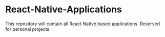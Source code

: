 # React-Native-Applications
This repository will contain all React Native based applications. Reserved for personal projects
